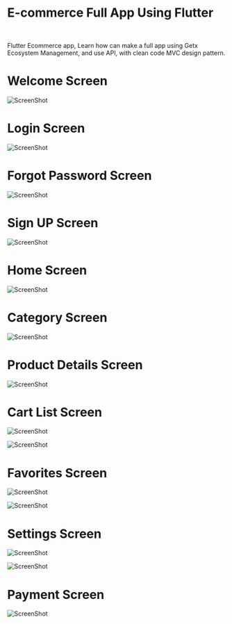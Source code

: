 <h1>E-commerce Full App Using Flutter</h1>
<br>
<p>Flutter Ecommerce app, Learn how can make a full app using Getx Ecosystem Management, and use API, with clean code MVC design pattern.</p>

<h1>Welcome Screen</h1>

![ScreenShot]([url](https://github.com/Ebrahim1133/-E-commerce-Full-App-Using-Flutter/blob/master/Screenshot_20220517-182744.jpg))

<h1>Login Screen</h1>

![ScreenShot]([url](https://github.com/Ebrahim1133/-E-commerce-Full-App-Using-Flutter/blob/master/Screenshot_20220517-182806.jpg))

<h1>Forgot Password Screen</h1>

![ScreenShot]([url](https://github.com/Ebrahim1133/-E-commerce-Full-App-Using-Flutter/blob/master/Screenshot_20220517-182830.jpg))

<h1>Sign UP Screen</h1>

![ScreenShot]([url](https://github.com/Ebrahim1133/-E-commerce-Full-App-Using-Flutter/blob/master/Screenshot_20220517-182816.jpg))

<h1>Home Screen</h1>

![ScreenShot]([url](https://github.com/Ebrahim1133/-E-commerce-Full-App-Using-Flutter/blob/master/Screenshot_20220517-182933.jpg))

<h1>Category Screen</h1>

![ScreenShot](url)

<h1>Product Details Screen</h1>

![ScreenShot]([url](https://github.com/Ebrahim1133/-E-commerce-Full-App-Using-Flutter/blob/master/Screenshot_20220517-182949.jpg))

<h1>Cart List Screen</h1>

![ScreenShot]([url](https://github.com/Ebrahim1133/-E-commerce-Full-App-Using-Flutter/blob/master/Screenshot_20220517-182959.jpg))

![ScreenShot]([url](https://github.com/Ebrahim1133/-E-commerce-Full-App-Using-Flutter/blob/master/Screenshot_20220517-183038.jpg))

<h1>Favorites Screen</h1>

![ScreenShot]([url](https://github.com/Ebrahim1133/-E-commerce-Full-App-Using-Flutter/blob/master/Screenshot_20220517-183059.jpg))

![ScreenShot]([url](https://github.com/Ebrahim1133/-E-commerce-Full-App-Using-Flutter/blob/master/Screenshot_20220517-183108.jpg))

<h1>Settings Screen</h1>

![ScreenShot]([url](https://github.com/Ebrahim1133/-E-commerce-Full-App-Using-Flutter/blob/master/Screenshot_20220517-182852.jpg))

![ScreenShot]([url](https://github.com/Ebrahim1133/-E-commerce-Full-App-Using-Flutter/blob/master/Screenshot_20220517-182912.jpg))

<h1>Payment Screen</h1>

![ScreenShot]([url](https://github.com/Ebrahim1133/-E-commerce-Full-App-Using-Flutter/blob/master/Screenshot_20220517-183015.jpg))
